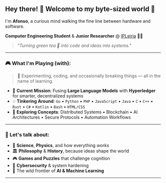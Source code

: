 ## Hey there! 👋 Welcome to my byte-sized world 🚀

I'm **Afonso**, a curious mind walking the fine line between hardware and software.

**Computer Engineering Student** & **Junior Researcher** @ [IPLeiria](https://www.ipleiria.pt) 🧠💡

> *"Turning green tea 🍵 into code and ideas into systems."*

---

### 🎮 What I'm Playing (with):

> 🧪 Experimenting, coding, and occasionally breaking things — all in the name of learning.

* 🔗 **Current Mission**: Fusing **Large Language Models** with **Hyperledger** for smarter, decentralized systems
* 💡 **Tinkering Around**:
  `Go` • `Python` • `PHP` • `JavaScript` • `Java` • `C` • `C++` • `Rust` • `C#` • `Kotlin` • `Bash` • `HTML/CSS`
* 🧠 **Exploring Concepts**:
  Distributed Systems • Blockchain • AI Architectures • Secure Protocols • Automation Workflows

---

### 💭 Let's talk about:

* 🧠 **Science**, **Physics**, and how everything *works*
* 🏛️ **Philosophy** & **History**, because ideas shape the world
* 🎮 **Games and Puzzles**  that challenge cognition 
* 🔐 **Cybersecurity** & system hardening
* 🤖 The wild frontier of **AI & Machine Learning**

---
